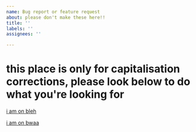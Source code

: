 ```yaml
---
name: Bug report or feature request
about: please don't make these here!!
title: ''
labels: ''
assignees: ''

---
```


# this place is only for capitalisation corrections, please look below to do what you're looking for

[i am on bleh](https://github.com/katelyynn/bleh/issues/new/choose)

[i am on bwaa](https://github.com/katelyynn/bwaa/issues/new/choose)
